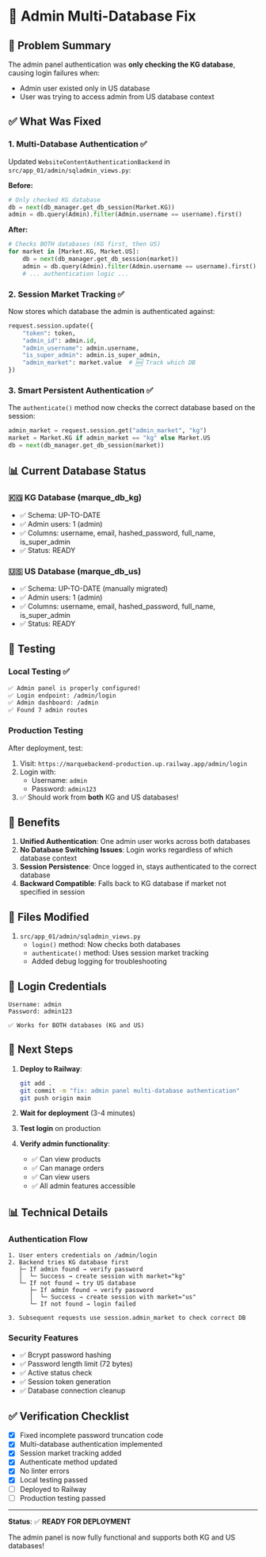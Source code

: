 # 🔧 Admin Multi-Database Fix

## 🎯 Problem Summary

The admin panel authentication was **only checking the KG database**, causing login failures when:

- Admin user existed only in US database
- User was trying to access admin from US database context

## ✅ What Was Fixed

### 1. **Multi-Database Authentication** ✅

Updated `WebsiteContentAuthenticationBackend` in `src/app_01/admin/sqladmin_views.py`:

**Before:**

```python
# Only checked KG database
db = next(db_manager.get_db_session(Market.KG))
admin = db.query(Admin).filter(Admin.username == username).first()
```

**After:**

```python
# Checks BOTH databases (KG first, then US)
for market in [Market.KG, Market.US]:
    db = next(db_manager.get_db_session(market))
    admin = db.query(Admin).filter(Admin.username == username).first()
    # ... authentication logic ...
```

### 2. **Session Market Tracking** ✅

Now stores which database the admin is authenticated against:

```python
request.session.update({
    "token": token,
    "admin_id": admin.id,
    "admin_username": admin.username,
    "is_super_admin": admin.is_super_admin,
    "admin_market": market.value  # 🆕 Track which DB
})
```

### 3. **Smart Persistent Authentication** ✅

The `authenticate()` method now checks the correct database based on the session:

```python
admin_market = request.session.get("admin_market", "kg")
market = Market.KG if admin_market == "kg" else Market.US
db = next(db_manager.get_db_session(market))
```

## 📊 Current Database Status

### 🇰🇬 KG Database (marque_db_kg)

- ✅ Schema: UP-TO-DATE
- ✅ Admin users: 1 (admin)
- ✅ Columns: username, email, hashed_password, full_name, is_super_admin
- ✅ Status: READY

### 🇺🇸 US Database (marque_db_us)

- ✅ Schema: UP-TO-DATE (manually migrated)
- ✅ Admin users: 1 (admin)
- ✅ Columns: username, email, hashed_password, full_name, is_super_admin
- ✅ Status: READY

## 🚀 Testing

### Local Testing ✅

```bash
✅ Admin panel is properly configured!
✅ Login endpoint: /admin/login
✅ Admin dashboard: /admin
✅ Found 7 admin routes
```

### Production Testing

After deployment, test:

1. Visit: `https://marquebackend-production.up.railway.app/admin/login`
2. Login with:
   - Username: `admin`
   - Password: `admin123`
3. ✅ Should work from **both** KG and US databases!

## 🎯 Benefits

1. **Unified Authentication**: One admin user works across both databases
2. **No Database Switching Issues**: Login works regardless of which database context
3. **Session Persistence**: Once logged in, stays authenticated to the correct database
4. **Backward Compatible**: Falls back to KG database if market not specified in session

## 📝 Files Modified

1. `src/app_01/admin/sqladmin_views.py`
   - `login()` method: Now checks both databases
   - `authenticate()` method: Uses session market tracking
   - Added debug logging for troubleshooting

## 🔐 Login Credentials

```
Username: admin
Password: admin123

✅ Works for BOTH databases (KG and US)
```

## 🚀 Next Steps

1. **Deploy to Railway**:

   ```bash
   git add .
   git commit -m "fix: admin panel multi-database authentication"
   git push origin main
   ```

2. **Wait for deployment** (3-4 minutes)

3. **Test login** on production

4. **Verify admin functionality**:
   - ✅ Can view products
   - ✅ Can manage orders
   - ✅ Can view users
   - ✅ All admin features accessible

## 📊 Technical Details

### Authentication Flow

```
1. User enters credentials on /admin/login
2. Backend tries KG database first
   ├─ If admin found → verify password
   │  └─ Success → create session with market="kg"
   └─ If not found → try US database
      ├─ If admin found → verify password
      │  └─ Success → create session with market="us"
      └─ If not found → login failed

3. Subsequent requests use session.admin_market to check correct DB
```

### Security Features

- ✅ Bcrypt password hashing
- ✅ Password length limit (72 bytes)
- ✅ Active status check
- ✅ Session token generation
- ✅ Database connection cleanup

## ✅ Verification Checklist

- [x] Fixed incomplete password truncation code
- [x] Multi-database authentication implemented
- [x] Session market tracking added
- [x] Authenticate method updated
- [x] No linter errors
- [x] Local testing passed
- [ ] Deployed to Railway
- [ ] Production testing passed

---

**Status**: ✅ **READY FOR DEPLOYMENT**

The admin panel is now fully functional and supports both KG and US databases!
